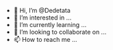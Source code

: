 - 👋 Hi, I’m @Dedetata
- 👀 I’m interested in ...
- 🌱 I’m currently learning ...
- 💞️ I’m looking to collaborate on ...
- 📫 How to reach me ...

<!---
Dedetata/Dedetata is a ✨ special ✨ repository because its `README.md` (this file) appears on your GitHub profile.
You can click the Preview link to take a look at your changes.
--->
